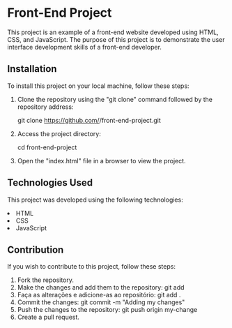 <H1> Front-End Project </H1>
This project is an example of a front-end website developed using HTML, CSS, and JavaScript. The purpose of this project is to demonstrate the user interface development skills of a front-end developer. 

<h2> Installation</h2>

To install this project on your local machine, follow these steps:

<ol>
  <li> Clone the repository using the "git clone" command followed by the repository address:
    
git clone https://github.com/<your-username>/front-end-project.git </li>
<li> Access the project directory:

cd front-end-project </li>
<li> Open the "index.html" file in a browser to view the project.</li>
</ol>

  <h2> Technologies Used </h2>
  
This project was developed using the following technologies:

  <li> HTML </li>
  <li> CSS </li>
  <li> JavaScript </li>
 
  <h2> Contribution </h2>
  
 If you wish to contribute to this project, follow these steps: 
  <ol> 
    <li> Fork the repository. </li>
    <li> Make the changes and add them to the repository: git add </li>
    <li> Faça as alterações e adicione-as ao repositório: git add . </li>
    <li> Commit the changes: git commit -m "Adding my changes" </li>
    <li> Push the changes to the repository: git push origin my-change </li>
    <li> Create a pull request. </li> 
  </ol>
